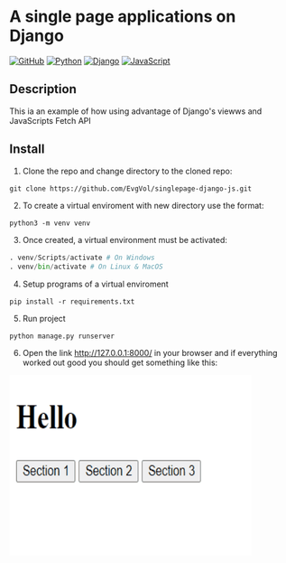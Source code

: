 # A single page applications on Django

[![GitHub](https://img.shields.io/badge/-GitHub-464646??style=flat-square&logo=GitHub)](https://github.com/EvgVol)
[![Python](https://img.shields.io/badge/-Python-464646??style=flat-square&logo=Python)](https://www.python.org/)
[![Django](https://img.shields.io/badge/-Django-464646??style=flat-square&logo=Django)](https://www.djangoproject.com/)
[![JavaScript](https://img.shields.io/badge/-JavaScript-464646??style=flat-square&logo=JavaScript)](https://www.djangoproject.com/)

## Description

This ia an example of how using advantage of Django's viewws and JavaScripts Fetch API

## Install
1. Clone the repo and change directory to the cloned repo:
```
git clone https://github.com/EvgVol/singlepage-django-js.git
```

2. To create a virtual enviroment with new directory use the format:
```
python3 -m venv venv
```
3. Once created, a virtual environment must be activated:
```Python
. venv/Scripts/activate # On Windows
. venv/bin/activate # On Linux & MacOS
```
4. Setup programs of a virtual enviroment
```
pip install -r requirements.txt
```
5. Run project
```
python manage.py runserver
```
6. Open the link http://127.0.0.1:8000/ in your browser and if everything worked out good you should get something like this:

[![example](https://raw.githubusercontent.com/EvgVol/singlepage-django-js/main/example.gif)]()

 
